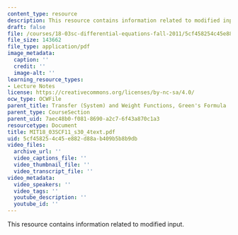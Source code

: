 ```yaml
---
content_type: resource
description: This resource contains information related to modified input.
draft: false
file: /courses/18-03sc-differential-equations-fall-2011/5cf458254c45e882d88ab409b5b8b9db_MIT18_03SCF11_s30_4text.pdf
file_size: 143662
file_type: application/pdf
image_metadata:
  caption: ''
  credit: ''
  image-alt: ''
learning_resource_types:
- Lecture Notes
license: https://creativecommons.org/licenses/by-nc-sa/4.0/
ocw_type: OCWFile
parent_title: Transfer (System) and Weight Functions, Green's Formula
parent_type: CourseSection
parent_uid: 7aec48b0-f081-8690-a2c7-6f43a870c1a3
resourcetype: Document
title: MIT18_03SCF11_s30_4text.pdf
uid: 5cf45825-4c45-e882-d88a-b409b5b8b9db
video_files:
  archive_url: ''
  video_captions_file: ''
  video_thumbnail_file: ''
  video_transcript_file: ''
video_metadata:
  video_speakers: ''
  video_tags: ''
  youtube_description: ''
  youtube_id: ''
---
```

This resource contains information related to modified input.